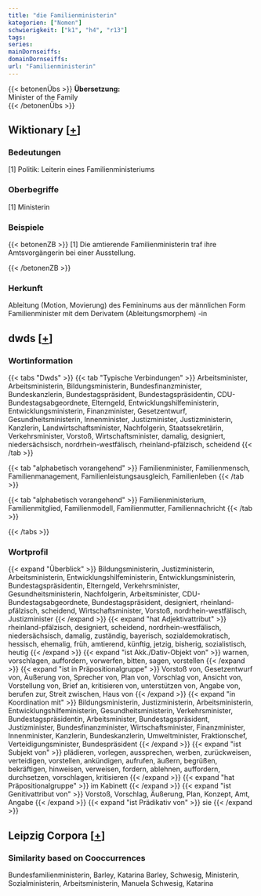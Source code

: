 ```yaml
---
title: "die Familienministerin"
kategorien: ["Nomen"]
schwierigkeit: ["k1", "h4", "r13"]
tags:
series:
mainDornseiffs:
domainDornseiffs:
url: "Familienministerin"
---
```


{{< betonenÜbs >}}
**Übersetzung:**  
Minister of the Family  
{{< /betonenÜbs >}}

## Wiktionary [[+](https://de.wiktionary.org/wiki/Familienministerin)]

### Bedeutungen
[1] Politik: Leiterin eines Familienministeriums  

### Oberbegriffe
[1] Ministerin  

### Beispiele
{{< betonenZB >}}
[1] Die amtierende Familienministerin traf ihre Amtsvorgängerin bei einer Ausstellung.  

{{< /betonenZB >}}
### Herkunft
Ableitung (Motion, Movierung) des Femininums aus der männlichen Form Familienminister mit dem Derivatem (Ableitungsmorphem) -in  



## dwds [[+](https://www.dwds.de/wb/Familienministerin)]

### Wortinformation
{{< tabs "Dwds" >}}
{{< tab "Typische Verbindungen" >}}
Arbeitsminister, Arbeitsministerin, Bildungsministerin, Bundesfinanzminister, Bundeskanzlerin, Bundestagspräsident, Bundestagspräsidentin, CDU-Bundestagsabgeordnete, Elterngeld, Entwicklungshilfeministerin, Entwicklungsministerin, Finanzminister, Gesetzentwurf, Gesundheitsministerin, Innenminister, Justizminister, Justizministerin, Kanzlerin, Landwirtschaftsminister, Nachfolgerin, Staatssekretärin, Verkehrsminister, Vorstoß, Wirtschaftsminister, damalig, designiert, niedersächsisch, nordrhein-westfälisch, rheinland-pfälzisch, scheidend
{{< /tab >}}

{{< tab "alphabetisch vorangehend" >}}
Familienminister, Familienmensch, Familienmanagement, Familienleistungsausgleich, Familienleben
{{< /tab >}}

{{< tab "alphabetisch vorangehend" >}}
Familienministerium, Familienmitglied, Familienmodell, Familienmutter, Familiennachricht
{{< /tab >}}

{{< /tabs >}}

### Wortprofil
{{< expand "Überblick" >}} Bildungsministerin, Justizministerin, Arbeitsministerin, Entwicklungshilfeministerin, Entwicklungsministerin, Bundestagspräsidentin, Elterngeld, Verkehrsminister, Gesundheitsministerin, Nachfolgerin, Arbeitsminister, CDU-Bundestagsabgeordnete, Bundestagspräsident, designiert, rheinland-pfälzisch, scheidend, Wirtschaftsminister, Vorstoß, nordrhein-westfälisch, Justizminister {{< /expand >}}
{{< expand "hat Adjektivattribut" >}} rheinland-pfälzisch, designiert, scheidend, nordrhein-westfälisch, niedersächsisch, damalig, zuständig, bayerisch, sozialdemokratisch, hessisch, ehemalig, früh, amtierend, künftig, jetzig, bisherig, sozialistisch, heutig {{< /expand >}}
{{< expand "ist Akk./Dativ-Objekt von" >}} warnen, vorschlagen, auffordern, vorwerfen, bitten, sagen, vorstellen {{< /expand >}}
{{< expand "ist in Präpositionalgruppe" >}} Vorstoß von, Gesetzentwurf von, Äußerung von, Sprecher von, Plan von, Vorschlag von, Ansicht von, Vorstellung von, Brief an, kritisieren von, unterstützen von, Angabe von, berufen zur, Streit zwischen, Haus von {{< /expand >}}
{{< expand "in Koordination mit" >}} Bildungsministerin, Justizministerin, Arbeitsministerin, Entwicklungshilfeministerin, Gesundheitsministerin, Verkehrsminister, Bundestagspräsidentin, Arbeitsminister, Bundestagspräsident, Justizminister, Bundesfinanzminister, Wirtschaftsminister, Finanzminister, Innenminister, Kanzlerin, Bundeskanzlerin, Umweltminister, Fraktionschef, Verteidigungsminister, Bundespräsident {{< /expand >}}
{{< expand "ist Subjekt von" >}} plädieren, vorlegen, aussprechen, werben, zurückweisen, verteidigen, vorstellen, ankündigen, aufrufen, äußern, begrüßen, bekräftigen, hinweisen, verweisen, fordern, ablehnen, auffordern, durchsetzen, vorschlagen, kritisieren {{< /expand >}}
{{< expand "hat Präpositionalgruppe" >}} im Kabinett {{< /expand >}}
{{< expand "ist Genitivattribut von" >}} Vorstoß, Vorschlag, Äußerung, Plan, Konzept, Amt, Angabe {{< /expand >}}
{{< expand "ist Prädikativ von" >}} sie {{< /expand >}}

## Leipzig Corpora [[+](https://corpora.uni-leipzig.de/en/res?word=Familienministerin&corpusId=deu_newscrawl-public_2018)]


### Similarity based on Cooccurrences
Bundesfamilienministerin, Barley, Katarina Barley, Schwesig, Ministerin, Sozialministerin, Arbeitsministerin, Manuela Schwesig, Katarina

